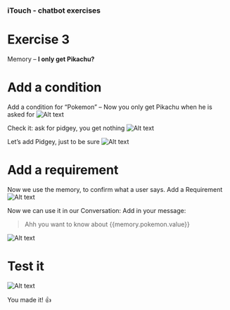 ### iTouch - chatbot exercises ##

# Exercise 3 #

Memory – **I only get Pikachu?** 



# Add a condition #
Add a condition for “Pokemon” – Now you only get Pikachu when he is asked for 
![Alt text](/../screenshots/part3/Picture29.png?raw=true "")



Check it: ask for pidgey, you get nothing
![Alt text](/../screenshots/part3/Picture30.png?raw=true "")


Let’s add Pidgey, just to be sure
![Alt text](/../screenshots/part3/Picture31.png?raw=true "")

# Add a requirement #
Now we use the memory, to confirm what a user says. 
Add a Requirement
![Alt text](/../screenshots/part3/Picture32.png?raw=true "")



Now we can use it in our Conversation:
Add in your message:
> Ahh you want to know about {{memory.pokemon.value}}

![Alt text](/../screenshots/part3/Picture33.png?raw=true "")

# Test it #

![Alt text](/../screenshots/part3/Picture34.png?raw=true "")


You made it! :+1:

